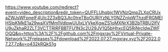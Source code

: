 https://www.youtube.com/redirect?event=video_description&redir_token=QUFFLUhqbjc1WVNzQmpZLXpCRUxaZWJsWFpnelF4Ulc2Z3xBQ3Jtc0treTBoOURjYzNLY0NZZnlqWThzdFRGMElHSlpKMkE1a29waXVfMm1VdlpwUUIxLVVkeXgwZS1oMXNrX3B2bTRBU2lfVU9uZkhaR2ZLT3VCTTRIRFBBTFU1N3c2U29JV1Q5bHhxcEQ5RjNrcldwZWFOQQ&q=https%3A%2F%2Fgithub.com%2Fmgxray%2FVirtual-Private-Network%2Freleases%2Fdownload%2F2022.07.27.mgxray.xyz%2F2022.07.27.7z&v=o432kRQkS1g
